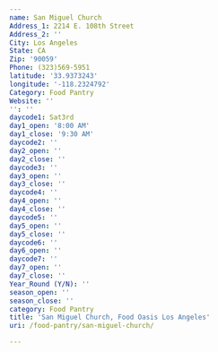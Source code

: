 ```yaml
---
name: San Miguel Church
Address_1: 2214 E. 108th Street
Address_2: ''
City: Los Angeles
State: CA
Zip: '90059'
Phone: (323)569-5951
latitude: '33.9373243'
longitude: '-118.2324792'
Category: Food Pantry
Website: ''
'': ''
daycode1: Sat3rd
day1_open: '8:00 AM'
day1_close: '9:30 AM'
daycode2: ''
day2_open: ''
day2_close: ''
daycode3: ''
day3_open: ''
day3_close: ''
daycode4: ''
day4_open: ''
day4_close: ''
daycode5: ''
day5_open: ''
day5_close: ''
daycode6: ''
day6_open: ''
daycode7: ''
day7_open: ''
day7_close: ''
Year_Round (Y/N): ''
season_open: ''
season_close: ''
category: Food Pantry
title: 'San Miguel Church, Food Oasis Los Angeles'
uri: /food-pantry/san-miguel-church/

---
```

